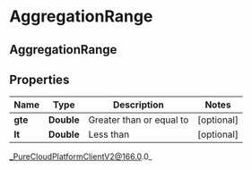 # AggregationRange

## AggregationRange

## Properties

|Name | Type | Description | Notes|
|------------ | ------------- | ------------- | -------------|
| **gte** | **Double** | Greater than or equal to | [optional] |
| **lt** | **Double** | Less than | [optional] |



_PureCloudPlatformClientV2@166.0.0_
